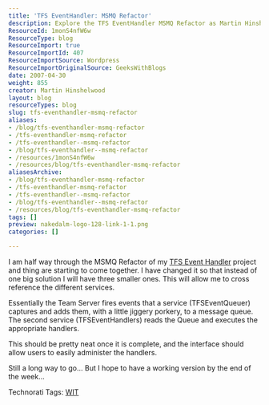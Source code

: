 ```yaml
---
title: 'TFS EventHandler: MSMQ Refactor'
description: Explore the TFS EventHandler MSMQ Refactor as Martin Hinshelwood shares insights on streamlining event handling with a modular approach. Stay tuned for updates!
ResourceId: 1monS4nfW6w
ResourceType: blog
ResourceImport: true
ResourceImportId: 407
ResourceImportSource: Wordpress
ResourceImportOriginalSource: GeeksWithBlogs
date: 2007-04-30
weight: 855
creator: Martin Hinshelwood
layout: blog
resourceTypes: blog
slug: tfs-eventhandler-msmq-refactor
aliases:
- /blog/tfs-eventhandler-msmq-refactor
- /tfs-eventhandler-msmq-refactor
- /tfs-eventhandler--msmq-refactor
- /blog/tfs-eventhandler--msmq-refactor
- /resources/1monS4nfW6w
- /resources/blog/tfs-eventhandler-msmq-refactor
aliasesArchive:
- /blog/tfs-eventhandler-msmq-refactor
- /tfs-eventhandler-msmq-refactor
- /tfs-eventhandler--msmq-refactor
- /blog/tfs-eventhandler--msmq-refactor
- /resources/blog/tfs-eventhandler-msmq-refactor
tags: []
preview: nakedalm-logo-128-link-1-1.png
categories: []

---
```

I am half way through the MSMQ Refactor of my [TFS Event Handler](http://www.codeplex.com/TFSEventHandler) project and thing are starting to come together. I have changed it so that instead of one big solution I will have three smaller ones. This will allow me to cross reference the different services.

Essentially the Team Server fires events that a service (TFSEventQueuer) captures and adds them, with a little jiggery porkery, to a message queue. The second service (TFSEventHandlers) reads the Queue and executes the appropriate handlers.

This should be pretty neat once it is complete, and the interface should allow users to easily administer the handlers.

Still a long way to go... But I hope to have a working version by the end of the week...

Technorati Tags: [WIT](http://technorati.com/tags/WIT)
